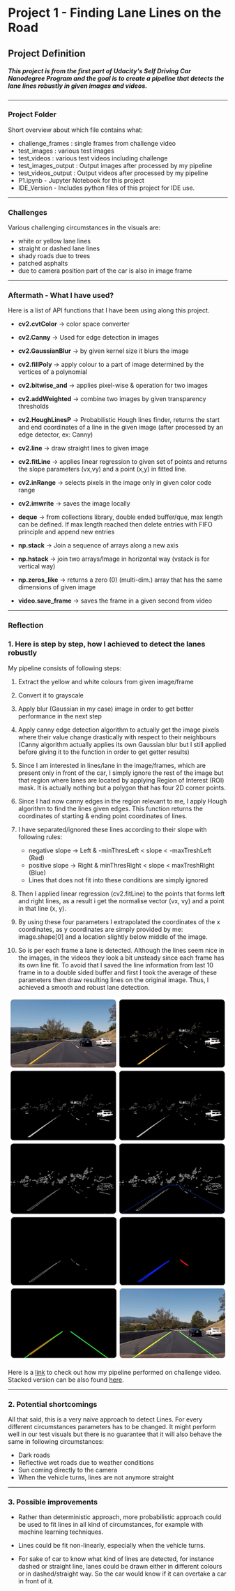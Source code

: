 # **Project 1 - Finding Lane Lines on the Road**

## Project Definition

##### This project is from the first part of Udacity's Self Driving Car Nanodegree Program and the goal is to create a pipeline that detects the lane lines robustly in given images and videos.

---
### Project Folder
Short overview about which file contains what:
* challenge_frames : single frames from challenge video
* test_images : various test images
* test_videos : various test videos including challenge
* test_images_output : Output images after processed by my pipeline
* test_videos_output : Output videos after processed by my pipeline
* P1.ipynb - Jupyter Notebook for this project
* IDE_Version - Includes python files of this project for IDE use.
---

### Challenges
Various challenging circumstances in the visuals are:
* white or yellow lane lines
* straight or dashed lane lines
* shady roads due to trees
* patched asphalts
* due to camera position part of the car is also in image frame

---

### Aftermath - What I have used?

Here is a list of API functions that I have been using along this project.
* **cv2.cvtColor** -> color space converter

* **cv2.Canny** -> Used for edge detection in images

* **cv2.GaussianBlur** -> by given kernel size it blurs the image

* **cv2.fillPoly** -> apply colour to a part of image determined by the vertices of a polynomial

* **cv2.bitwise_and** -> applies pixel-wise & operation for two images

* **cv2.addWeighted** -> combine two images by given transparency thresholds

* **cv2.HoughLinesP** -> Probabilistic Hough lines finder, returns the start and end coordinates of a line in the given image (after processed by an edge detector, ex: Canny)

* **cv2.line** -> draw straight lines to given image

* **cv2.fitLine** -> applies linear regression to given set of points and returns the slope parameters (vx,vy) and a point (x,y) in fitted line.

* **cv2.inRange** -> selects pixels in the image only in given color code range

* **cv2.imwrite** -> saves the image  locally

* **deque** -> from collections library, double ended buffer/que, max length can be defined. If max length reached then delete entries with FIFO principle and append new entries

* **np.stack** -> Join a sequence of arrays along a new axis

* **np.hstack** -> join two arrays/Image in horizontal way (vstack is for vertical way)

* **np.zeros_like** -> returns a zero (0) (multi-dim.) array that has the same dimensions of given image

* **video.save_frame** -> saves the frame in a given second from video

---

### Reflection

### 1. Here is step by step, how I achieved to detect the lanes robustly

My pipeline consists of following steps:

1. Extract the yellow and white colours from given image/frame

2. Convert it to grayscale

3. Apply blur (Gaussian in my case) image in order to get better performance in the next step

4. Apply canny edge detection algorithm to actually get the image pixels where their value change drastically with respect to their neighbours (Canny algorithm actually applies its own Gaussian blur but I still applied before giving it to the function in order to get getter results)

5. Since I am interested in lines/lane in the image/frames, which are present only in front of the car, I simply ignore the rest of the image but that region where lanes are located by applying Region of Interest (ROI) mask. It is actually nothing but a  polygon that has four 2D corner points.

6. Since I had now canny edges in the region relevant to me, I apply Hough algorithm to find the lines given edges. This function returns the coordinates of starting & ending point coordinates of lines.

7. I have separated/ignored these lines according to their slope with following rules:
    * negative slope -> Left & -minThresLeft < slope < -maxTreshLeft (Red)
    * positive slope -> Right & minThresRight < slope < maxTreshRight (Blue)
    * Lines that does not fit into these conditions are simply ignored


8. Then I applied linear regression (cv2.fitLine) to the points that forms left and right lines, as a result i get the normalise vector (vx, vy) and a point in that line (x, y).

9. By using these four parameters I extrapolated the coordinates of the x coordinates, as y coordinates are simply provided by me: image.shape[0] and a location slightly below middle of the image.

10. So is per each frame a lane is detected. Although the lines seem nice in the images, in the videos they look a bit unsteady since each frame has its own line fit. To avoid that I saved the line information from last 10 frame in to a double sided buffer and first I took the average of these parameters then draw resulting lines on the original image. Thus, I achieved a smooth and robust lane detection.

![challangeStacked][allTogether]


Here is a [link](https://youtu.be/-QkNjW-tDrk) to check out how my pipeline performed on challenge video. Stacked version can be also found [here](https://youtu.be/0OmXC_0mDxI).

---
### 2. Potential shortcomings

All that said, this is a very naive approach to detect Lines. For every different circumstances parameters has to be changed. It might perform well in our test visuals but there is no guarantee that it will also behave the same in following circumstances:

* Dark roads
* Reflective wet roads due to weather conditions
* Sun coming directly to the camera
* When the vehicle turns, lines are not anymore straight

---

### 3. Possible improvements

* Rather than deterministic approach, more probabilistic approach could be used to fit lines in all kind of circumstances, for example with machine learning techniques.

* Lines could be fit non-linearly, especially when the vehicle turns.
* For sake of car to know what kind of lines are detected, for instance dashed or straight line, lanes could be drawn either in different colours or in dashed/straight way. So the car would know if it can overtake a car in front of it.

[stackedchallenge2]: ./test_images_output/Challenge_2_Stacked.jpg "ChallengeStacked"
[allTogether]: ./test_images_output/GitHub_Documentation/allTogether.jpg "ChallengeStacked"
